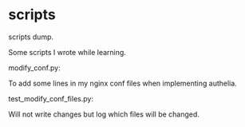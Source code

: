 # scripts
scripts dump. 

Some scripts I wrote while learning. 

modify_conf.py:

To add some lines in my nginx conf files when implementing authelia. 

test_modify_conf_files.py:

Will not write changes but log which files will be changed. 

